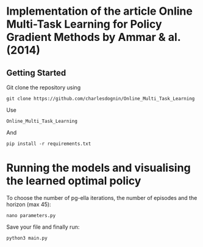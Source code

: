 # Implementation of the article Online Multi-Task Learning for Policy Gradient Methods by Ammar & al.(2014)

## Getting Started

Git clone the repository using 

```
git clone https://github.com/charlesdognin/Online_Multi_Task_Learning
```

Use
```
Online_Multi_Task_Learning
```

And 

```
pip install -r requirements.txt 
```

# Running the models and visualising the learned optimal policy

To choose the number of pg-ella iterations, the number of episodes and the horizon (max 45):

```
nano parameters.py
```

Save your file and finally run:

```
python3 main.py
```

